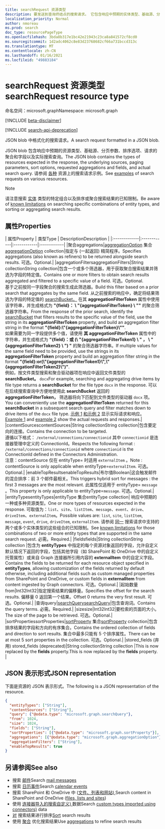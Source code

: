 ```yaml
---
title: searchRequest 资源类型
description: 要发送到查询终结点的搜索请求。 它包含响应中预期的实体类型、基础源、分页参数、字段请求和实际搜索查询。
localization_priority: Normal
author: nmoreau
ms.prod: search
doc_type: resourcePageType
ms.openlocfilehash: 3bda8b317e1bc42e21943c23ca8a841572cf8cd0
ms.sourcegitcommit: 1d2adc4062c8e83d23768682cf66a731bccd313c
ms.translationtype: MT
ms.contentlocale: zh-CN
ms.lasthandoff: 01/16/2021
ms.locfileid: "49883184"
---
```

# <a name="searchrequest-resource-type"></a><span data-ttu-id="a3774-104">searchRequest 资源类型</span><span class="sxs-lookup"><span data-stu-id="a3774-104">searchRequest resource type</span></span>

<span data-ttu-id="a3774-105">命名空间：microsoft.graph</span><span class="sxs-lookup"><span data-stu-id="a3774-105">Namespace: microsoft.graph</span></span>

[!INCLUDE [beta-disclaimer](../../includes/beta-disclaimer.md)]

[!INCLUDE [search-api-deprecation](../../includes/search-api-deprecation.md)]

<span data-ttu-id="a3774-106">JSON blob 中格式化的搜索请求。</span><span class="sxs-lookup"><span data-stu-id="a3774-106">A search request formatted in a JSON blob.</span></span> 

<span data-ttu-id="a3774-107">JSON blob 包含响应中预期的资源类型、基础源、分页参数、排序选项、请求的聚合和字段以及实际搜索查询。</span><span class="sxs-lookup"><span data-stu-id="a3774-107">The JSON blob contains the types of resources expected in the response, the underlying sources, paging parameters, sort options, requested aggregations and fields, and actual search query.</span></span> <span data-ttu-id="a3774-108">请参阅 [各种](#see-also) 资源上的搜索请求示例。</span><span class="sxs-lookup"><span data-stu-id="a3774-108">See [examples](#see-also) of search requests on various resources.</span></span>

> [!NOTE]
> <span data-ttu-id="a3774-109">请注意搜索 [实体](search-api-overview.md#known-limitations) 类型的特定组合以及排序或聚合搜索结果的已知限制。</span><span class="sxs-lookup"><span data-stu-id="a3774-109">Be aware of [known limitations](search-api-overview.md#known-limitations) on searching specific combinations of entity types, and sorting or aggregating search results.</span></span>


## <a name="properties"></a><span data-ttu-id="a3774-110">属性</span><span class="sxs-lookup"><span data-stu-id="a3774-110">Properties</span></span>

| <span data-ttu-id="a3774-111">属性</span><span class="sxs-lookup"><span data-stu-id="a3774-111">Property</span></span>     | <span data-ttu-id="a3774-112">类型</span><span class="sxs-lookup"><span data-stu-id="a3774-112">Type</span></span>        | <span data-ttu-id="a3774-113">Description</span><span class="sxs-lookup"><span data-stu-id="a3774-113">Description</span></span> |
|:-------------|:------------|:------------|:------------|
|<span data-ttu-id="a3774-114">聚合</span><span class="sxs-lookup"><span data-stu-id="a3774-114">aggregations</span></span>|<span data-ttu-id="a3774-115">[aggregationOption](aggregationOption.md) 集合</span><span class="sxs-lookup"><span data-stu-id="a3774-115">[aggregationOption](aggregationOption.md) collection</span></span>|<span data-ttu-id="a3774-116">指定与 (一起返回) 精简程序。</span><span class="sxs-lookup"><span data-stu-id="a3774-116">Specifies aggregations (also known as refiners) to be returned alongside search results.</span></span> <span data-ttu-id="a3774-117">可选。</span><span class="sxs-lookup"><span data-stu-id="a3774-117">Optional.</span></span>|
|<span data-ttu-id="a3774-118">aggregationFilters</span><span class="sxs-lookup"><span data-stu-id="a3774-118">aggregationFilters</span></span>|<span data-ttu-id="a3774-119">String collection</span><span class="sxs-lookup"><span data-stu-id="a3774-119">String collection</span></span>|<span data-ttu-id="a3774-120">包含一个或多个筛选器，用于获取聚合搜索结果并筛选为字段的特定值。</span><span class="sxs-lookup"><span data-stu-id="a3774-120">Contains one or more filters to obtain search results aggregated and filtered to a specific value of a field.</span></span> <span data-ttu-id="a3774-121">可选。</span><span class="sxs-lookup"><span data-stu-id="a3774-121">Optional.</span></span><br><span data-ttu-id="a3774-122">基于之前按同一字段聚合的搜索生成此筛选器。</span><span class="sxs-lookup"><span data-stu-id="a3774-122">Build this filter based on a prior search that aggregates by the same field.</span></span> <span data-ttu-id="a3774-123">从之前搜索的响应中，确定将结果筛选为字段的特定值的 [searchBucket，](searchBucket.md) 在其 **aggregationFilterToken** 属性中使用该字符串，并生成格式为 **"{field}： \\ "{aggregationFilterToken} \\ ""** 的聚合筛选器字符串。</span><span class="sxs-lookup"><span data-stu-id="a3774-123">From the response of the prior search, identify the [searchBucket](searchBucket.md) that filters results to the specific value of the field, use the string in its **aggregationFilterToken** property, and build an aggregation filter string in the format **"{field}:\\"{aggregationFilterToken}\\""**.</span></span> <br><span data-ttu-id="a3774-124">如果需要为同一字段提供多个值，请使用 **其 aggregationFilterToken** 属性中的字符串，并生成格式为 **"{field}：或 (\\ "{aggregationFilterToken1} \\ " ， \\ "{aggregationFilterToken2} \\ ") "** 的聚合筛选器字符串。</span><span class="sxs-lookup"><span data-stu-id="a3774-124">If multiple values for the same field need to be provided, use the strings in its **aggregationFilterToken** property and build an aggregation filter string in the format **"{field}:or(\\"{aggregationFilterToken1}\\",\\"{aggregationFilterToken2}\\")"**.</span></span> <br><span data-ttu-id="a3774-125">例如，按文件类型搜索和聚合驱动器项在响应中返回文件类型的 **searchBucket。** `docx`</span><span class="sxs-lookup"><span data-stu-id="a3774-125">For example, searching and aggregating drive items by file type returns a **searchBucket** for the file type `docx` in the response.</span></span> <span data-ttu-id="a3774-126">可以在后续搜索查询中方便地使用此 **searchBucket** 返回的 **aggregationFilterToken，** 筛选器将向下匹配到文件类型的驱动器 `docx` 项。</span><span class="sxs-lookup"><span data-stu-id="a3774-126">You can conveniently use the **aggregationFilterToken** returned for this **searchBucket** in a subsequent search query and filter matches down to drive items of the `docx` file type.</span></span> <span data-ttu-id="a3774-127">[示例 1](/graph/search-concept-aggregation#example-1-request-aggregations-by-string-fields) [和示例 2](/graph/search-concept-aggregation#example-2-apply-an-aggregation-filter-based-on-a-previous-request) 显示实际请求和响应。</span><span class="sxs-lookup"><span data-stu-id="a3774-127">[Example 1](/graph/search-concept-aggregation#example-1-request-aggregations-by-string-fields) and [example 2](/graph/search-concept-aggregation#example-2-apply-an-aggregation-filter-based-on-a-previous-request) show the actual requests and responses.</span></span>|
|<span data-ttu-id="a3774-128">contentSources</span><span class="sxs-lookup"><span data-stu-id="a3774-128">contentSources</span></span>|<span data-ttu-id="a3774-129">String collection</span><span class="sxs-lookup"><span data-stu-id="a3774-129">String collection</span></span>|<span data-ttu-id="a3774-130">包含要定向的连接。</span><span class="sxs-lookup"><span data-stu-id="a3774-130">Contains the connection to be targeted.</span></span> <br><span data-ttu-id="a3774-131">遵循以下格式： `/external/connections/connectionid` 其中 `connectionid` 是连接器管理中定义的 ConnectionId。</span><span class="sxs-lookup"><span data-stu-id="a3774-131">Respects the following format : `/external/connections/connectionid` where `connectionid` is the ConnectionId defined in the Connectors Administration.</span></span> <br> <span data-ttu-id="a3774-132">注意：contentSource 仅在 entityType= 时适用 `externalItem` 。</span><span class="sxs-lookup"><span data-stu-id="a3774-132">Note : contentSource is only applicable when entityType=`externalItem`.</span></span> <span data-ttu-id="a3774-133">可选。</span><span class="sxs-lookup"><span data-stu-id="a3774-133">Optional.</span></span>|
|<span data-ttu-id="a3774-134">enableTopResults</span><span class="sxs-lookup"><span data-stu-id="a3774-134">enableTopResults</span></span>|<span data-ttu-id="a3774-135">布尔值</span><span class="sxs-lookup"><span data-stu-id="a3774-135">Boolean</span></span>|<span data-ttu-id="a3774-136">这会触发邮件的混合排序：前 3 个邮件最相关。</span><span class="sxs-lookup"><span data-stu-id="a3774-136">This triggers hybrid sort for messages : the first 3 messages are the most relevant.</span></span> <span data-ttu-id="a3774-137">此属性仅适用于 entityType= `message` 。</span><span class="sxs-lookup"><span data-stu-id="a3774-137">This property is only applicable to entityType=`message`.</span></span> <span data-ttu-id="a3774-138">可选。</span><span class="sxs-lookup"><span data-stu-id="a3774-138">Optional.</span></span>|
|<span data-ttu-id="a3774-139">entityTypes</span><span class="sxs-lookup"><span data-stu-id="a3774-139">entityTypes</span></span>|<span data-ttu-id="a3774-140">entityType 集合</span><span class="sxs-lookup"><span data-stu-id="a3774-140">entityType collection</span></span>| <span data-ttu-id="a3774-141">响应中预期的一种或多种资源类型。</span><span class="sxs-lookup"><span data-stu-id="a3774-141">One or more types of resources expected in the response.</span></span> <span data-ttu-id="a3774-142">可取值为：`list`、`site`、`listItem`、`message`、`event`、`drive`、`driveItem`、`externalItem`。</span><span class="sxs-lookup"><span data-stu-id="a3774-142">Possible values are: `list`, `site`, `listItem`, `message`, `event`, `drive`, `driveItem`, `externalItem`.</span></span> <span data-ttu-id="a3774-143">请参阅 [同一](search-api-overview.md#known-limitations) 搜索请求中支持的两个或多个实体类型的这些组合的已知限制。</span><span class="sxs-lookup"><span data-stu-id="a3774-143">See [known limitations](search-api-overview.md#known-limitations) for those combinations of two or more entity types that are supported in the same search request.</span></span> <span data-ttu-id="a3774-144">必需。</span><span class="sxs-lookup"><span data-stu-id="a3774-144">Required.</span></span>|
|<span data-ttu-id="a3774-145">fields</span><span class="sxs-lookup"><span data-stu-id="a3774-145">fields</span></span>|<span data-ttu-id="a3774-146">String collection</span><span class="sxs-lookup"><span data-stu-id="a3774-146">String collection</span></span> |<span data-ttu-id="a3774-147">包含为 **entityTypes** 中指定的每个资源对象返回的字段，允许自定义默认情况下返回的字段，包括其他字段（如 SharePoint 和 OneDrive 中的自定义托管属性）或来自 Graph 连接器所引用内容的 **externalItem** 中的自定义字段。</span><span class="sxs-lookup"><span data-stu-id="a3774-147">Contains the fields to be returned for each resource object specified in **entityTypes**, allowing customization of the fields returned by default otherwise, including additional fields such as custom managed properties from SharePoint and OneDrive, or custom fields in **externalItem** from content ingested by Graph connectors.</span></span> <span data-ttu-id="a3774-148">可选。</span><span class="sxs-lookup"><span data-stu-id="a3774-148">Optional.</span></span>|
|<span data-ttu-id="a3774-149">起始数量</span><span class="sxs-lookup"><span data-stu-id="a3774-149">from</span></span>|<span data-ttu-id="a3774-150">Int32</span><span class="sxs-lookup"><span data-stu-id="a3774-150">Int32</span></span>|<span data-ttu-id="a3774-151">指定搜索结果的偏移量。</span><span class="sxs-lookup"><span data-stu-id="a3774-151">Specifies the offset for the search results.</span></span> <span data-ttu-id="a3774-152">偏移量 0 返回第一个结果。</span><span class="sxs-lookup"><span data-stu-id="a3774-152">Offset 0 returns the very first result.</span></span> <span data-ttu-id="a3774-153">可选。</span><span class="sxs-lookup"><span data-stu-id="a3774-153">Optional.</span></span>|
|<span data-ttu-id="a3774-154">查询</span><span class="sxs-lookup"><span data-stu-id="a3774-154">query</span></span>|[<span data-ttu-id="a3774-155">searchQuery</span><span class="sxs-lookup"><span data-stu-id="a3774-155">searchQuery</span></span>](searchquery.md)|<span data-ttu-id="a3774-156">包含查询词。</span><span class="sxs-lookup"><span data-stu-id="a3774-156">Contains the query terms.</span></span> <span data-ttu-id="a3774-157">必需。</span><span class="sxs-lookup"><span data-stu-id="a3774-157">Required.</span></span>|
|<span data-ttu-id="a3774-158">size</span><span class="sxs-lookup"><span data-stu-id="a3774-158">size</span></span>|<span data-ttu-id="a3774-159">Int32</span><span class="sxs-lookup"><span data-stu-id="a3774-159">Int32</span></span>|<span data-ttu-id="a3774-160">要检索的页面的大小。</span><span class="sxs-lookup"><span data-stu-id="a3774-160">The size of the page to be retrieved.</span></span> <span data-ttu-id="a3774-161">可选。</span><span class="sxs-lookup"><span data-stu-id="a3774-161">Optional.</span></span>|
|<span data-ttu-id="a3774-162">sortProperties</span><span class="sxs-lookup"><span data-stu-id="a3774-162">sortProperties</span></span>|<span data-ttu-id="a3774-163">[sortProperty](sortProperty.md) 集合</span><span class="sxs-lookup"><span data-stu-id="a3774-163">[sortProperty](sortProperty.md) collection</span></span>|<span data-ttu-id="a3774-164">包含排序结果的字段和方向的有序集合。</span><span class="sxs-lookup"><span data-stu-id="a3774-164">Contains the ordered collection of fields and direction to sort results.</span></span> <span data-ttu-id="a3774-165">集合中最多只能有 5 个排序属性。</span><span class="sxs-lookup"><span data-stu-id="a3774-165">There can be at most 5 sort properties in the collection.</span></span> <span data-ttu-id="a3774-166">可选。</span><span class="sxs-lookup"><span data-stu-id="a3774-166">Optional.</span></span>|
|<span data-ttu-id="a3774-167">stored_fields (弃用) </span><span class="sxs-lookup"><span data-stu-id="a3774-167">stored_fields (deprecated)</span></span>|<span data-ttu-id="a3774-168">String collection</span><span class="sxs-lookup"><span data-stu-id="a3774-168">String collection</span></span> |<span data-ttu-id="a3774-169">This is now replaced by the **fields** property.</span><span class="sxs-lookup"><span data-stu-id="a3774-169">This is now replaced by the **fields** property.</span></span> |


## <a name="json-representation"></a><span data-ttu-id="a3774-170">JSON 表示形式</span><span class="sxs-lookup"><span data-stu-id="a3774-170">JSON representation</span></span>

<span data-ttu-id="a3774-171">下面是资源的 JSON 表示形式。</span><span class="sxs-lookup"><span data-stu-id="a3774-171">The following is a JSON representation of the resource.</span></span>

<!-- {
  "blockType": "resource",
  "optionalProperties": [

  ],
  "@odata.type": "microsoft.graph.searchRequest",
  "baseType": null
}-->

```json
{
  "entityTypes": ["String"],
  "contentSources": ["String"],
  "query": {"@odata.type": "microsoft.graph.searchQuery"},
  "from": 1024,
  "size": 1024,
  "fields": ["String"],
  "sortProperties": [{"@odata.type": "microsoft.graph.sortProperty"}],
  "aggregations": [{"@odata.type": "microsoft.graph.aggregationOption"}],
  "aggregationFilters": ["String"],
  "enableTopResults": true  
}
```

## <a name="see-also"></a><span data-ttu-id="a3774-172">另请参阅</span><span class="sxs-lookup"><span data-stu-id="a3774-172">See also</span></span>
- <span data-ttu-id="a3774-173">搜索 [邮件](/graph/search-concept-messages)</span><span class="sxs-lookup"><span data-stu-id="a3774-173">Search [mail messages](/graph/search-concept-messages)</span></span>
- <span data-ttu-id="a3774-174">搜索 [日历事件](/graph/search-concept-events)</span><span class="sxs-lookup"><span data-stu-id="a3774-174">Search [calendar events](/graph/search-concept-events)</span></span>
- <span data-ttu-id="a3774-175">搜索 SharePoint 和 OneDrive 中 ([文件、列表和网站) ](/graph/search-concept-files)</span><span class="sxs-lookup"><span data-stu-id="a3774-175">Search content in SharePoint and OneDrive ([files, lists and sites](/graph/search-concept-files))</span></span>
- <span data-ttu-id="a3774-176">使用 [连接器导入的搜索自定义) ](/graph/search-concept-custom-types) 数据</span><span class="sxs-lookup"><span data-stu-id="a3774-176">Search [custom types imported using connectors)](/graph/search-concept-custom-types) data</span></span>
- <span data-ttu-id="a3774-177">[对](/graph/search-concept-sort) 搜索结果进行排序</span><span class="sxs-lookup"><span data-stu-id="a3774-177">[Sort](/graph/search-concept-sort) search results</span></span>
- <span data-ttu-id="a3774-178">使用 [聚合](/graph/search-concept-aggregations) 优化搜索结果</span><span class="sxs-lookup"><span data-stu-id="a3774-178">Use [aggregations](/graph/search-concept-aggregations) to refine search results</span></span>


<!-- uuid: 16cd6b66-4b1a-43a1-adaf-3a886856ed98
2019-02-04 14:57:30 UTC -->
<!-- {
  "type": "#page.annotation",
  "description": "searchRequest resource",
  "keywords": "",
  "section": "documentation",
  "tocPath": ""
}-->


